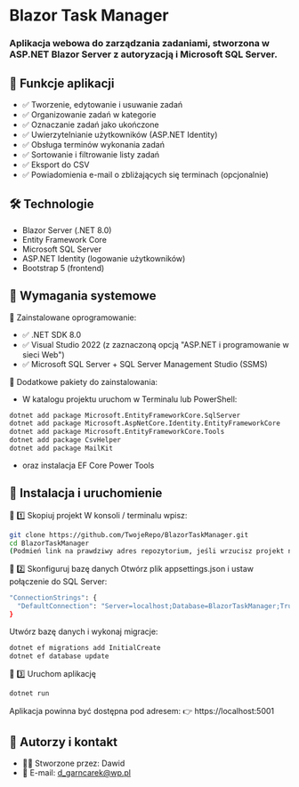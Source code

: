 # Blazor Task Manager
### Aplikacja webowa do zarządzania zadaniami, stworzona w ASP.NET Blazor Server z autoryzacją i Microsoft SQL Server.

## 🎯 Funkcje aplikacji
- ✅ Tworzenie, edytowanie i usuwanie zadań
- ✅ Organizowanie zadań w kategorie
- ✅ Oznaczanie zadań jako ukończone
- ✅ Uwierzytelnianie użytkowników (ASP.NET Identity)
- ✅ Obsługa terminów wykonania zadań
- ✅ Sortowanie i filtrowanie listy zadań
- ✅ Eksport do CSV
- ✅ Powiadomienia e-mail o zbliżających się terminach (opcjonalnie)

## 🛠 Technologie
- Blazor Server (.NET 8.0)
- Entity Framework Core
- Microsoft SQL Server
- ASP.NET Identity (logowanie użytkowników)
- Bootstrap 5 (frontend)

## 💾 Wymagania systemowe
📌 Zainstalowane oprogramowanie:
- ✅ .NET SDK 8.0
- ✅ Visual Studio 2022 (z zaznaczoną opcją "ASP.NET i programowanie w sieci Web")
- ✅ Microsoft SQL Server + SQL Server Management Studio (SSMS)

📌 Dodatkowe pakiety do zainstalowania:
- W katalogu projektu uruchom w Terminalu lub PowerShell:

```bash
dotnet add package Microsoft.EntityFrameworkCore.SqlServer
dotnet add package Microsoft.AspNetCore.Identity.EntityFrameworkCore
dotnet add package Microsoft.EntityFrameworkCore.Tools
dotnet add package CsvHelper
dotnet add package MailKit
```
- oraz instalacja EF Core Power Tools

## 🚀 Instalacja i uruchomienie
🔹 1️⃣ Skopiuj projekt
W konsoli / terminalu wpisz:

  ```bash
  git clone https://github.com/TwojeRepo/BlazorTaskManager.git
  cd BlazorTaskManager
  (Podmień link na prawdziwy adres repozytorium, jeśli wrzucisz projekt na GitHub.)
  ```
🔹 2️⃣ Skonfiguruj bazę danych
Otwórz plik appsettings.json i ustaw połączenie do SQL Server:

  ```bash
  "ConnectionStrings": {
    "DefaultConnection": "Server=localhost;Database=BlazorTaskManager;Trusted_Connection=True;TrustServerCertificate=True;"
  }
  ```
Utwórz bazę danych i wykonaj migracje:

  ```bash
  dotnet ef migrations add InitialCreate
  dotnet ef database update
  ```
🔹 3️⃣ Uruchom aplikację

  ```bash
  dotnet run
  ```

Aplikacja powinna być dostępna pod adresem:
👉 https://localhost:5001

## 📝 Autorzy i kontakt
- 👨‍💻 Stworzone przez: Dawid
- 📧 E-mail: d_garncarek@wp.pl
